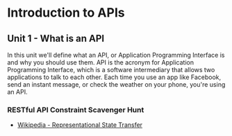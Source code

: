 # Introduction to APIs

## Unit 1 - What is an API

In this unit we'll define what an API, or Application Programming Interface is and why you should use them.
API is the acronym for Application Programming Interface, which is a software intermediary that allows two 
applications to talk to each other. Each time you use an app like Facebook, send an instant message, or 
check the weather on your phone, you're using an API.


### RESTful API Constraint Scavenger Hunt

* [Wikipedia - Representational State Transfer](https://en.wikipedia.org/wiki/Representational_state_transfer)

